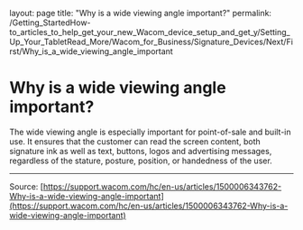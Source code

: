 layout: page
title: "Why is a wide viewing angle important?"
permalink: /Getting_StartedHow-to_articles_to_help_get_your_new_Wacom_device_setup_and_get_y/Setting_Up_Your_TabletRead_More/Wacom_for_Business/Signature_Devices/Next/First/Why_is_a_wide_viewing_angle_important

# Why is a wide viewing angle important?

The wide viewing angle is especially important for point-of-sale and built-in use. It ensures that the customer can read the screen content, both signature ink as well as text, buttons, logos and advertising messages, regardless of the stature, posture, position, or handedness of the user.

---
Source: [https://support.wacom.com/hc/en-us/articles/1500006343762-Why-is-a-wide-viewing-angle-important](https://support.wacom.com/hc/en-us/articles/1500006343762-Why-is-a-wide-viewing-angle-important)
